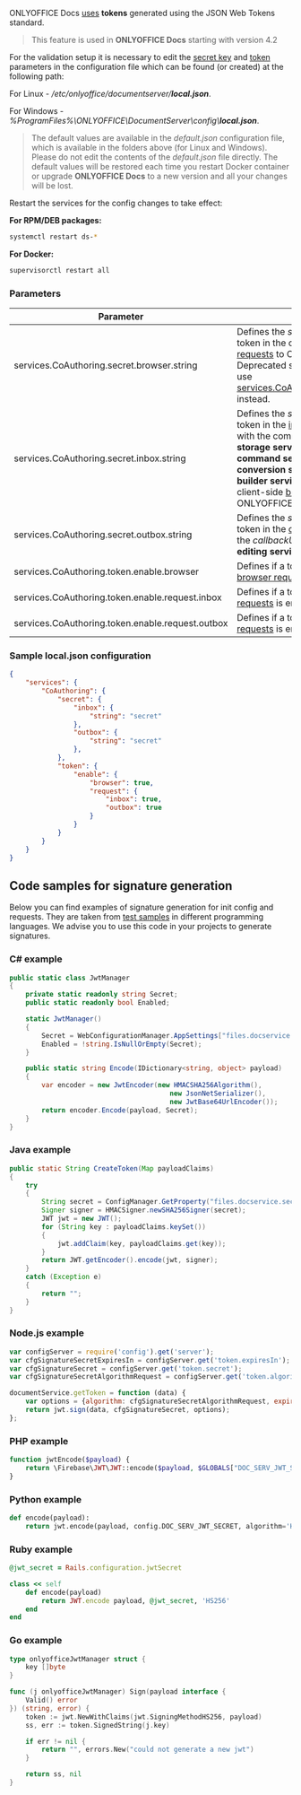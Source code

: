 ONLYOFFICE Docs [uses](../../Get%20Started/How%20It%20Works/Security/index.md) **tokens** generated using the JSON Web Tokens standard.

> This feature is used in **ONLYOFFICE Docs** starting with version 4.2

For the validation setup it is necessary to edit the [secret key](https://helpcenter.onlyoffice.com/installation/docs-developer-configuring.aspx#SecretKey) and [token](https://helpcenter.onlyoffice.com/installation/docs-developer-configuring.aspx#Token) parameters in the configuration file which can be found (or created) at the following path:

For Linux - */etc/onlyoffice/documentserver/**local.json***.

For Windows - *%ProgramFiles%\ONLYOFFICE\DocumentServer\config\\**local.json***.

> The default values are available in the *default.json* configuration file, which is available in the folders above (for Linux and Windows). Please do not edit the contents of the *default.json* file directly. The default values will be restored each time you restart Docker container or upgrade **ONLYOFFICE Docs** to a new version and all your changes will be lost.

Restart the services for the config changes to take effect:

**For RPM/DEB packages:**

``` bash
systemctl restart ds-*
```

**For Docker:**

``` bash
supervisorctl restart all
```

### Parameters

| Parameter                                        | Description                                                                                                                                                                                                                                                                                                                                                                             | Type    | Example |
| ------------------------------------------------ | --------------------------------------------------------------------------------------------------------------------------------------------------------------------------------------------------------------------------------------------------------------------------------------------------------------------------------------------------------------------------------------- | ------- | ------- |
| services.CoAuthoring.secret.browser.string       | Defines the *secret key* to generate a token in the client-side [browser requests](Browser/index.md) to ONLYOFFICE Docs. Deprecated since version 7.2, please use [services.CoAuthoring.secret.inbox.string](#services.CoAuthoring.secret.inbox.string) instead.                                                                                                                        | string  | secret  |
| services.CoAuthoring.secret.inbox.string         | Defines the *secret key* to generate a token in the [incoming HTTP requests](Request/index.md#incoming-request) with the commands from the **document storage service** to the **document command service**, **document conversion service** and **document builder service** and a token in the client-side [browser requests](Browser/index.md) to ONLYOFFICE Docs since version 7.2. | string  | secret  |
| services.CoAuthoring.secret.outbox.string        | Defines the *secret key* to generate a token in the [outgoing HTTP requests](Request/index.md#outgoing-requests) to the *callbackUrl* address by **document editing service**.                                                                                                                                                                                                          | string  | secret  |
| services.CoAuthoring.token.enable.browser        | Defines if a token in the client-side [browser requests](Browser/index.md) is enabled or not.                                                                                                                                                                                                                                                                                           | boolean | false   |
| services.CoAuthoring.token.enable.request.inbox  | Defines if a token in the [incoming HTTP requests](Request/index.md#incoming-request) is enabled or not.                                                                                                                                                                                                                                                                                | boolean | false   |
| services.CoAuthoring.token.enable.request.outbox | Defines if a token in the [outgoing HTTP requests](Request/index.md#outgoing-requests) is enabled or not.                                                                                                                                                                                                                                                                               | boolean | false   |

### Sample local.json configuration

``` json
{
    "services": {
        "CoAuthoring": {
            "secret": {
                "inbox": {
                    "string": "secret"
                },
                "outbox": {
                    "string": "secret"
                },
            },
            "token": {
                "enable": {
                    "browser": true,
                    "request": {
                        "inbox": true,
                        "outbox": true
                    }
                }
            }
        }
    }
}
```

## Code samples for signature generation

Below you can find examples of signature generation for init config and requests. They are taken from [test samples](../../Get%20Started/Language-specific%20examples/index.md) in different programming languages. We advise you to use this code in your projects to generate signatures.


### C# example

``` csharp
public static class JwtManager
{
    private static readonly string Secret;
    public static readonly bool Enabled;

    static JwtManager()
    {
        Secret = WebConfigurationManager.AppSettings["files.docservice.secret"] ?? "";
        Enabled = !string.IsNullOrEmpty(Secret);
    }

    public static string Encode(IDictionary<string, object> payload)
    {
        var encoder = new JwtEncoder(new HMACSHA256Algorithm(),
                                        new JsonNetSerializer(),
                                        new JwtBase64UrlEncoder());
        return encoder.Encode(payload, Secret);
    }
}
```

### Java example

``` java
public static String CreateToken(Map payloadClaims)
{
    try
    {
        String secret = ConfigManager.GetProperty("files.docservice.secret");
        Signer signer = HMACSigner.newSHA256Signer(secret);
        JWT jwt = new JWT();
        for (String key : payloadClaims.keySet())
        {
            jwt.addClaim(key, payloadClaims.get(key));
        }
        return JWT.getEncoder().encode(jwt, signer);
    }
    catch (Exception e)
    {
        return "";
    }
}
```

### Node.js example

``` javascript
var configServer = require('config').get('server');
var cfgSignatureSecretExpiresIn = configServer.get('token.expiresIn');
var cfgSignatureSecret = configServer.get('token.secret');
var cfgSignatureSecretAlgorithmRequest = configServer.get('token.algorithmRequest');

documentService.getToken = function (data) {
    var options = {algorithm: cfgSignatureSecretAlgorithmRequest, expiresIn: cfgSignatureSecretExpiresIn};
    return jwt.sign(data, cfgSignatureSecret, options);
};
```

### PHP example

``` php
function jwtEncode($payload) {
    return \Firebase\JWT\JWT::encode($payload, $GLOBALS["DOC_SERV_JWT_SECRET"]);
}
```

### Python example

``` python
def encode(payload):
    return jwt.encode(payload, config.DOC_SERV_JWT_SECRET, algorithm='HS256')
```

### Ruby example

``` ruby
@jwt_secret = Rails.configuration.jwtSecret

class << self
    def encode(payload)
        return JWT.encode payload, @jwt_secret, 'HS256'
    end
end
```

### Go example

``` go
type onlyofficeJwtManager struct {
    key []byte
}

func (j onlyofficeJwtManager) Sign(payload interface {
    Valid() error
}) (string, error) {
    token := jwt.NewWithClaims(jwt.SigningMethodHS256, payload)
    ss, err := token.SignedString(j.key)

    if err != nil {
        return "", errors.New("could not generate a new jwt")
    }

    return ss, nil
}
```
